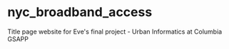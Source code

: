 # nyc_broadband_access
Title page website for Eve's final project - Urban Informatics at Columbia GSAPP
